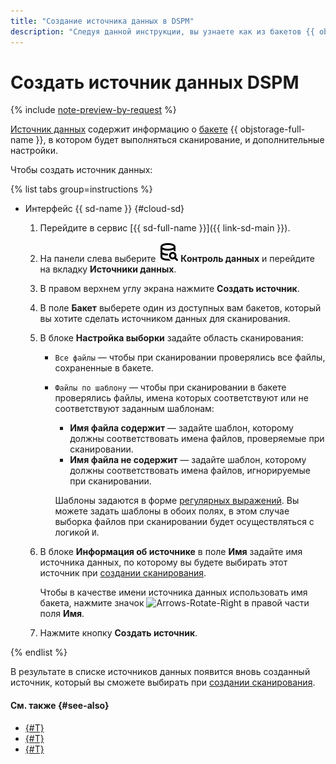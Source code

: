 ```yaml
---
title: "Создание источника данных в DSPM"
description: "Следуя данной инструкции, вы узнаете как из бакетов {{ objstorage-full-name }} создавать источники данных в модуле DSPM сервиса {{ sd-full-name }}."
---
```


# Создать источник данных DSPM

{% include [note-preview-by-request](../../../_includes/note-preview-by-request.md) %}

[Источник данных](../../concepts/dspm.md#data-source) содержит информацию о [бакете](../../../storage/concepts/bucket.md) {{ objstorage-full-name }}, в котором будет выполняться сканирование, и дополнительные настройки.

Чтобы создать источник данных:

{% list tabs group=instructions %}

- Интерфейс {{ sd-name }} {#cloud-sd}

  1. Перейдите в сервис [{{ sd-full-name }}]({{ link-sd-main }}).
  1. На панели слева выберите ![Database-Magnifier](../../../_assets/console-icons/database-magnifier.svg) **Контроль данных** и перейдите на вкладку **Источники данных**.
  1. В правом верхнем углу экрана нажмите **Создать источник**.
  1. В поле **Бакет** выберете один из доступных вам бакетов, который вы хотите сделать источником данных для сканирования.
  1. В блоке **Настройка выборки** задайте область сканирования:

      * `Все файлы` — чтобы при сканировании проверялись все файлы, сохраненные в бакете.
      * `Файлы по шаблону` — чтобы при сканировании в бакете проверялись файлы, имена которых соответствуют или не соответствуют заданным шаблонам:

          * **Имя файла содержит** — задайте шаблон, которому должны соответствовать имена файлов, проверяемые при сканировании.
          * **Имя файла не содержит** — задайте шаблон, которому должны соответствовать имена файлов, игнорируемые при сканировании.

          Шаблоны задаются в форме [регулярных выражений](https://ru.wikipedia.org/wiki/Регулярные_выражения). Вы можете задать шаблоны в обоих полях, в этом случае выборка файлов при сканировании будет осуществляться с логикой `И`.

  1. В блоке **Информация об источнике** в поле **Имя** задайте имя источника данных, по которому вы будете выбирать этот источник при [создании сканирования](./create-scan.md).

      Чтобы в качестве имени источника данных использовать имя бакета, нажмите значок ![Arrows-Rotate-Right](../../../_assets/console-icons/arrows-rotate-right.svg) в правой части поля **Имя**.

  1. Нажмите кнопку **Создать источник**.

{% endlist %}

В результате в списке источников данных появится вновь созданный источник, который вы сможете выбирать при [создании сканирования](./create-scan.md).

#### См. также {#see-also}

* [{#T}](./create-scan.md)
* [{#T}](../../concepts/dspm.md)
* [{#T}](../../security/index.md)